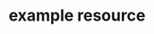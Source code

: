 ---
######## Page Data ########
title: example resource
resource: example
draft: false

# redirect from old sphinx url
aliases: /example.html

menu:
  docs:
    title: example resource
    identifier: chef_infra/cookbook_reference/resources/example.html example 
    parent: chef_infra/cookbook_reference/resources
    weight: 15


######## Basic Resource Data ########

resource_description: Id velit magna veniam cillum.
resource_note: Non tempor commodo Lorem fugiat reprehenderit aliqua ad dolore magna veniam laboris adipisicing. Duis sit sit cillum aute deserunt commodo qui enim ullamco. Incididunt aliqua ad non culpa excepteur exercitation labore excepteur aliquip sunt nulla. Fugiat ea nulla et magna do reprehenderit id ad fugiat anim. Excepteur ad voluptate adipisicing dolor occaecat irure amet sint. Duis ex mollit aliqua ut. In consectetur voluptate ipsum est.
resource_new_in: x.y 


######## Handler Types ########
handler_types: true


######## Package Resource ########
package_resource: true


######## Syntax ########

## Resource Block: For example, under Syntax in batch_resource
resource_block_description: 'A batch resource block executes a batch script using the cmd.exe interpreter:'

resource_block_codeblock: |
  batch 'echo some env vars' do
  code <<-EOH
    echo %TEMP%
    echo %SYSTEMDRIVE%
    echo %PATH%
    echo %WINDIR%
    EOH
  end
  
resource_block_list:
    /etc/apache2: 'specifies the directory'
    source: "specifies a directory in the current cookbook (use the ``cookbook`` property to specify a file that is in a different cookbook)"
    owner: "defines the permissions"
    group: "defines the permissions"
    mode: "defines the permissions"

syntax_codeblock: |
  batch 'name' do
    architecture               Symbol
    code                       String
    command                    String, Array
    creates                    String
    cwd                        String
    flags                      String
    group                      String, Integer
    guard_interpreter          Symbol
    interpreter                String
    returns                    Integer, Array
    timeout                    Integer, Float
    user                       String
    password                   String
    domain                     String
    action                     Symbol # defaults to :run if not specified
  end
  
syntax_property_list: 
    - example
    - name 
    - action
    - default_release 
    - options 
    - overwrite_config_files
    - package_name
    - response_file
    - response_file_variables
    - source
    - timeout
    - version


##Activates the Registry Key Path Separators and Recipe DSL Methods in registry_key resource
registry_key: true


######## Nameless ########

##Activates the Nameless section in apt_update resource
nameless: true


######## Gem Package Options ########

## Activates Gem Package Options in gem_package resource
resource_package_options: true


########Actions ########

actions_list:
  ':install': Default. Install a package. If a version is specified, install the specified version of the package.
  ':lock': Locks the apt package to a specific version.
  ':nothing': This resource block does not act unless notified by another resource to take action. Once notified, this resource block either runs immediately or is queued up to run at the end of a Chef Infra Client run.


########Properties ########

properties_list:
  - property: 'default_release'
    ruby_type: 'String '
    default_value:
    description: 'The default release. For example: stable.'
    new_in:

  - property: 'overwrite_config_files'
    ruby_type: 'true, false'
    default_value: 'false'
    description: 'Overwrite existing configuration files with those supplied by the package, if prompted by APT.'
    new_in: 14 

## Multiple Packages in Properties section from, for example, dnf_package resource
properties_multiple_packages: true

## Recursive Directories from remote_directory resource and directory resource
resource_directory_recursive_directories: true

## Atomic File Updates in the Properties Section of, for example, cookbook_file resource
resources_common_atomic_update: true 

## Windows File Security in the Properties section of, for example, cookbook_file resource
properties_resources_common_windows_security: true 

## Prevent Re-downloads from remote_file resource
remote_file_prevent_re_downloads: true 

## Access a remote UNC path on Windows from remote_file resource
remote_file_unc_path: true 

## ps_credential Helper from dsc_script resource
ps_credential_helper: true


######## Chef::Log Entries ########

##Chef::Log Entries from log resource
ruby_style_basics_chef_log: true


######## Debug Recipes with chef-shell ########

## Debug Recipes with chef-shell from breakpoint resource 
debug_recipes_chef_shell: true


######## Using Templates ########

## Using Templates in template resource
template_requirements: true


########Common Resource Functionality ########

## Common Properties in, for example, apt_package resource 
resources_common_properties: true

## Notifications in, for example, apt_package resource 
resources_common_notification: true

## Guards in, for example, apt_package resource  
resources_common_guards: true

## Multiple Packages in, for example, apt_package resource   
common_resource_functionality_multiple_packages: true

## Guard Interpreters in, for example, common resource
resources_common_guard_interpreter: true

## Recursive Directories in, for example,  remote_directory resource
remote_directory_recursive_directories: true

## Windows File Security under Common Resource Functionality in, for example, remote_directory resource
common_resource_functionality_resources_common_windows_security: true 


########Custom Handlers ########

## Custom Handlers in chef_handler resource
handler_custom: true 


########File Specificity ########

## File Specificity in cookbook_file resource
cookbook_file_specificity: true 


########Examples ########
examples_list:
  - example:
    heading: 'Install a package using package manager'
    description: 
    codeblock: | 
      apt_package 'name of package' do
          action :install
      end

  - example:
    heading: 'Install without using recommend packages as a dependency'
    description:
    codeblock: | 
      package 'apache2' do
        options '--no-install-recommends'
      end


---